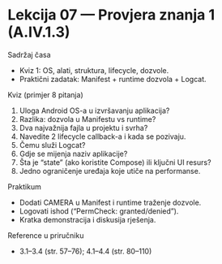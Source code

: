 # Lekcija 07 — Provjera znanja 1 (A.IV.1.3)

Sadržaj časa
- Kviz 1: OS, alati, struktura, lifecycle, dozvole.
- Praktični zadatak: Manifest + runtime dozvola + Logcat.

Kviz (primjer 8 pitanja)
1) Uloga Android OS-a u izvršavanju aplikacija?
2) Razlika: dozvola u Manifestu vs runtime?
3) Dva najvažnija fajla u projektu i svrha?
4) Navedite 2 lifecycle callback-a i kada se pozivaju.
5) Čemu služi Logcat?
6) Gdje se mijenja naziv aplikacije?
7) Šta je “state” (ako koristite Compose) ili ključni UI resurs?
8) Jedno ograničenje uređaja koje utiče na performanse.

Praktikum
- Dodati CAMERA u Manifest i runtime traženje dozvole.
- Logovati ishod (“PermCheck: granted/denied”).
- Kratka demonstracija i diskusija rješenja.

Reference u priručniku
- 3.1–3.4 (str. 57–76); 4.1–4.4 (str. 80–110)